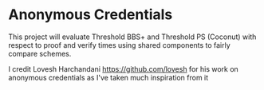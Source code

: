# Anonymous Credentials

This project will evaluate Threshold BBS+ and Threshold PS (Coconut) with respect to proof and verify times using shared components to fairly compare schemes.

I credit Lovesh Harchandani https://github.com/lovesh for his work on anonymous credentials as I've taken much inspiration from it
